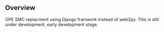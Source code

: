 ## Overview
OPE SMC replacment using Django framwork instead of web2py.
This is still under development, early development stage.